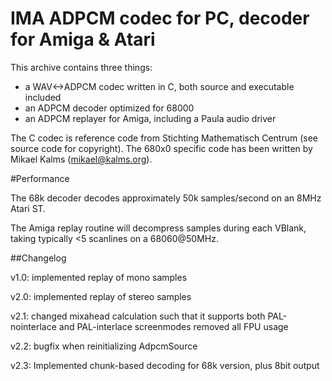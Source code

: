 # IMA ADPCM codec for PC, decoder for Amiga & Atari

This archive contains three things:

* a WAV<->ADPCM codec written in C, both source and executable included
* an ADPCM decoder optimized for 68000
* an ADPCM replayer for Amiga, including a Paula audio driver

The C codec is reference code from Stichting Mathematisch Centrum (see source code for copyright).
The 680x0 specific code has been written by Mikael Kalms (mikael@kalms.org).

#Performance

The 68k decoder decodes approximately 50k samples/second on an 8MHz Atari ST.

The Amiga replay routine will decompress samples during each VBlank, taking typically <5 scanlines on a 68060@50MHz.

##Changelog

v1.0: implemented replay of mono samples

v2.0: implemented replay of stereo samples

v2.1: changed mixahead calculation such that it supports both PAL-nointerlace and PAL-interlace screenmodes
      removed all FPU usage

v2.2: bugfix when reinitializing AdpcmSource

v2.3: Implemented chunk-based decoding for 68k version, plus 8bit output
